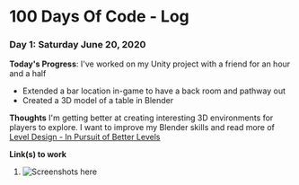# 100 Days Of Code - Log

### Day 1: Saturday June 20, 2020

**Today's Progress**: I've worked on my Unity project with a friend for an hour and a half
  - Extended a bar location in-game to have a back room and pathway out
  - Created a 3D model of a table in Blender

**Thoughts** I'm getting better at creating interesting 3D environments for players to explore. I want to improve my Blender skills and read more of [Level Design - In Pursuit of Better Levels](https://docs.google.com/document/d/1fAlf2MwEFTwePwzbP3try1H0aYa9kpVBHPBkyIq-caY/)

**Link(s) to work**
1. ![Screenshots here](https://twitter.com/MikeCDev1/status/1274300701460447232)
